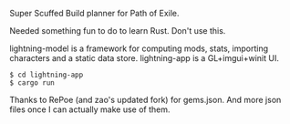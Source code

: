 Super Scuffed Build planner for Path of Exile.

Needed something fun to do to learn Rust. Don't use this.

lightning-model is a framework for computing mods, stats, importing characters and a static data store.
lightning-app is a GL+imgui+winit UI.

```
$ cd lightning-app
$ cargo run
```

Thanks to RePoe (and zao's updated fork) for gems.json. And more json files once I can actually make use of them.

